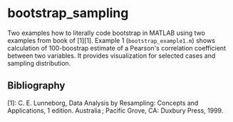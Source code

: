 # bootstrap_sampling

Two examples how to literally code bootstrap in MATLAB using two examples from book of [1][1]. Example 1 (`bootstrap_example1.m`) shows calculation of 100-boostrap estimate of a Pearson's correlation coefficient between two variables. It provides visualization for selected cases and sampling distribution.





## Bibliography

[1]: C. E. Lunneborg, Data Analysis by Resampling: Concepts and Applications, 1 edition. Australia ; Pacific Grove, CA: Duxbury Press, 1999.
